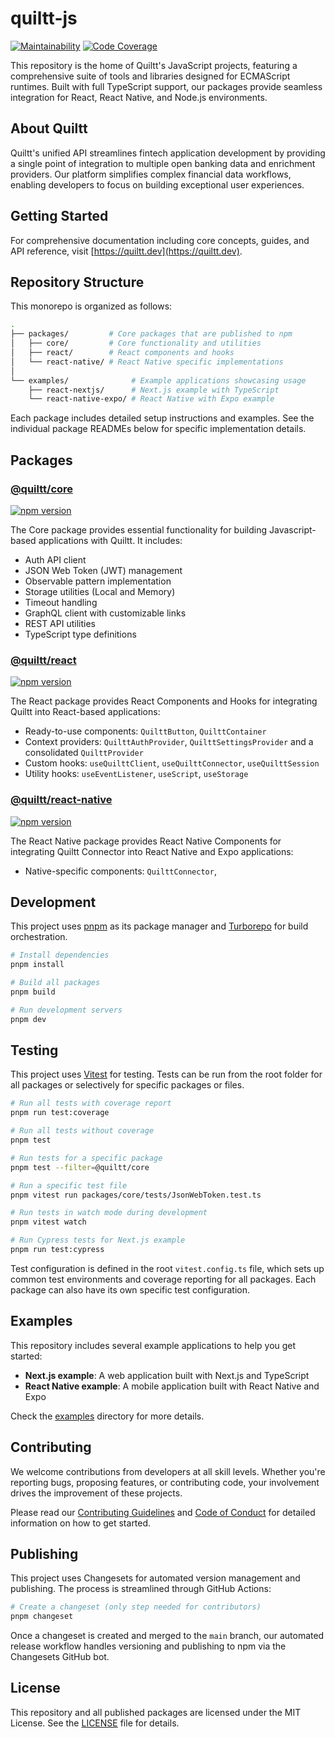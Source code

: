# quiltt-js

[![Maintainability](https://qlty.sh/gh/quiltt/projects/quiltt-js/maintainability.svg)](https://qlty.sh/gh/quiltt/projects/quiltt-js) [![Code Coverage](https://qlty.sh/gh/quiltt/projects/quiltt-js/coverage.svg)](https://qlty.sh/gh/quiltt/projects/quiltt-js)

This repository is the home of Quiltt's JavaScript projects, featuring a comprehensive suite of tools and libraries designed for ECMAScript runtimes. Built with full TypeScript support, our packages provide seamless integration for React, React Native, and Node.js environments.

## About Quiltt

Quiltt's unified API streamlines fintech application development by providing a single point of integration to multiple open banking data and enrichment providers. Our platform simplifies complex financial data workflows, enabling developers to focus on building exceptional user experiences.

## Getting Started

For comprehensive documentation including core concepts, guides, and API reference, visit [https://quiltt.dev](https://quiltt.dev).

## Repository Structure

This monorepo is organized as follows:

```bash
.
├── packages/         # Core packages that are published to npm
│   ├── core/         # Core functionality and utilities
│   ├── react/        # React components and hooks
│   └── react-native/ # React Native specific implementations
│
└── examples/              # Example applications showcasing usage
    ├── react-nextjs/      # Next.js example with TypeScript
    └── react-native-expo/ # React Native with Expo example
```

Each package includes detailed setup instructions and examples. See the individual package READMEs below for specific implementation details.

## Packages

### [@quiltt/core](packages/core#readme)

[![npm version](https://badge.fury.io/js/%40quiltt%2Fcore.svg)](https://badge.fury.io/js/%40quiltt%2Fcore)

The Core package provides essential functionality for building Javascript-based applications with Quiltt. It includes:

- Auth API client
- JSON Web Token (JWT) management
- Observable pattern implementation
- Storage utilities (Local and Memory)
- Timeout handling
- GraphQL client with customizable links
- REST API utilities
- TypeScript type definitions

### [@quiltt/react](packages/react#readme)

[![npm version](https://badge.fury.io/js/%40quiltt%2Freact.svg)](https://badge.fury.io/js/%40quiltt%2Freact)

The React package provides React Components and Hooks for integrating Quiltt into React-based applications:

- Ready-to-use components: `QuilttButton`, `QuilttContainer`
- Context providers: `QuilttAuthProvider`, `QuilttSettingsProvider` and a consolidated `QuilttProvider`
- Custom hooks: `useQuilttClient`, `useQuilttConnector`, `useQuilttSession`
- Utility hooks: `useEventListener`, `useScript`, `useStorage`

### [@quiltt/react-native](packages/react-native#readme)

[![npm version](https://badge.fury.io/js/%40quiltt%2Freact-native.svg)](https://badge.fury.io/js/%40quiltt%2Freact-native)

The React Native package provides React Native Components for integrating Quiltt Connector into React Native and Expo applications:

- Native-specific components: `QuilttConnector`,

## Development

This project uses [pnpm](https://pnpm.io/) as its package manager and [Turborepo](https://turbo.build/) for build orchestration.

```bash
# Install dependencies
pnpm install

# Build all packages
pnpm build

# Run development servers
pnpm dev
```

## Testing

This project uses [Vitest](https://vitest.dev/) for testing. Tests can be run from the root folder for all packages or selectively for specific packages or files.

```bash
# Run all tests with coverage report
pnpm run test:coverage

# Run all tests without coverage
pnpm test

# Run tests for a specific package
pnpm test --filter=@quiltt/core

# Run a specific test file
pnpm vitest run packages/core/tests/JsonWebToken.test.ts

# Run tests in watch mode during development
pnpm vitest watch

# Run Cypress tests for Next.js example
pnpm run test:cypress
```

Test configuration is defined in the root `vitest.config.ts` file, which sets up common test environments and coverage reporting for all packages. Each package can also have its own specific test configuration.

## Examples

This repository includes several example applications to help you get started:

- **Next.js example**: A web application built with Next.js and TypeScript
- **React Native example**: A mobile application built with React Native and Expo

Check the [examples](examples) directory for more details.

## Contributing

We welcome contributions from developers at all skill levels. Whether you're reporting bugs, proposing features, or contributing code, your involvement drives the improvement of these projects.

Please read our [Contributing Guidelines](CONTRIBUTING.md) and [Code of Conduct](CODE_OF_CONDUCT.md) for detailed information on how to get started.

## Publishing

This project uses Changesets for automated version management and publishing. The process is streamlined through GitHub Actions:

```bash
# Create a changeset (only step needed for contributors)
pnpm changeset
```

Once a changeset is created and merged to the `main` branch, our automated release workflow handles versioning and publishing to npm via the Changesets GitHub bot.

## License

This repository and all published packages are licensed under the MIT License. See the [LICENSE](LICENSE.md) file for details.
